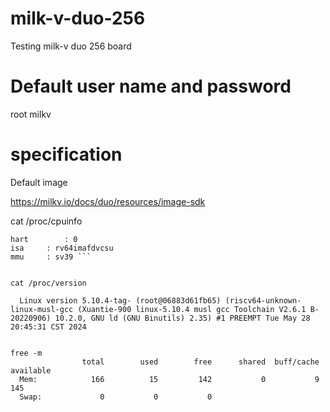# milk-v-duo-256
Testing milk-v duo 256 board

# Default user name and password
root
milkv

# specification 

Default image

https://milkv.io/docs/duo/resources/image-sdk


cat /proc/cpuinfo 

```processor	: 0
hart		: 0
isa		: rv64imafdvcsu
mmu		: sv39 ```


cat /proc/version 

  Linux version 5.10.4-tag- (root@06883d61fb65) (riscv64-unknown-linux-musl-gcc (Xuantie-900 linux-5.10.4 musl gcc Toolchain V2.6.1 B-20220906) 10.2.0, GNU ld (GNU Binutils) 2.35) #1 PREEMPT Tue May 28 20:45:31 CST 2024


free -m
                total        used        free      shared  buff/cache   available
  Mem:            166          15         142           0           9         145
  Swap:             0           0           0


